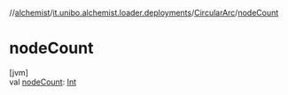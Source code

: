 //[alchemist](../../../index.md)/[it.unibo.alchemist.loader.deployments](../index.md)/[CircularArc](index.md)/[nodeCount](node-count.md)

# nodeCount

[jvm]\
val [nodeCount](node-count.md): [Int](https://kotlinlang.org/api/latest/jvm/stdlib/kotlin/-int/index.html)
